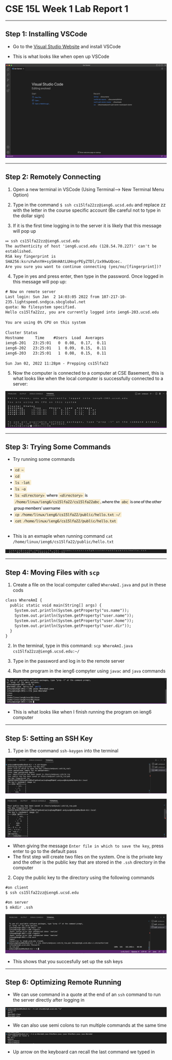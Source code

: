 # CSE 15L Week 1 Lab Report 1

---

## Step 1: Installing VSCode
* Go to the [Visual Studio Website](https://code.visualstudio.com/) and install VSCode

* This is what looks like when open up VSCode

![Image](screenshot1.png)

---

## Step 2: Remotely Connecting
1. Open a new terminal in VSCode (Using Terminal--> New Terminal Menu Option)

2. Type in the command `$ ssh cs15lfa22zz@ieng6.ucsd.edu`  and replace zz with the letter in the course specific account (Be careful not to type in the dollar sign)

3. If it is the first time logging in to the server it is likely that this message will pop up

```
⤇ ssh cs15lfa22zz@ieng6.ucsd.edu
The authenticity of host 'ieng6.ucsd.edu (128.54.70.227)' can't be established.
RSA key fingerprint is SHA256:ksruYwhnYH+sySHnHAtLUHngrPEyZTDl/1x99wUQcec.
Are you sure you want to continue connecting (yes/no/[fingerprint])? 
```

4. Type in yes and press enter, then type in the password. Once logged in this message will pop up:

```
# Now on remote server
Last login: Sun Jan  2 14:03:05 2022 from 107-217-10-235.lightspeed.sndgca.sbcglobal.net
quota: No filesystem specified.
Hello cs15lfa22zz, you are currently logged into ieng6-203.ucsd.edu

You are using 0% CPU on this system

Cluster Status 
Hostname     Time    #Users  Load  Averages  
ieng6-201   23:25:01   0  0.08,  0.17,  0.11
ieng6-202   23:25:01   1  0.09,  0.15,  0.11
ieng6-203   23:25:01   1  0.08,  0.15,  0.11

Sun Jan 02, 2022 11:28pm - Prepping cs15lfa22
```

5. Now the computer is connected to a computer at CSE Basement, this is what looks like when the local computer is successfully connected to a server:

![Image](screenshot2.png)

---

## Step 3: Trying Some Commands
* Try running some commands

![Image](screenshot3.png)
* This is an exmaple when running command `cat /home/linux/ieng6/cs15lfa22/public/hello.txt`

![Image](screenshot4.png)

---

## Step 4: Moving Files with `scp`
1. Create a file on the local computer called `WhereAmI.java` and put in these cods

```
class WhereAmI {
  public static void main(String[] args) {
    System.out.println(System.getProperty("os.name"));
    System.out.println(System.getProperty("user.name"));
    System.out.println(System.getProperty("user.home"));
    System.out.println(System.getProperty("user.dir"));
  }
}
```

2. In the terminal, type in this command: `scp WhereAmI.java cs15lfa22zz@ieng6.ucsd.edu:~/`

3. Type in the password and log in to the remote server

4. Run the program in the ieng6 compyter using `javac` and `java` commands

![Image](screenshot5.png)

* This is what looks like when I finish running the program on ieng6 computer

---

## Step 5: Setting an SSH Key
1. Type in the command `ssh-keygen` into the terminal

![Image](screenshot6.png)

![Image](screenshot7.png)

* When giving the message `Enter file in which to save the key`, press enter to go to the default pass
* The first step will create two files on the system. One is the private key and the other is the public key that are stored in the `.ssh` directory in the computer

2. Copy the public key to the directory using the following commands

```
#on client 
$ ssh cs15lfa22zz@ieng6.ucsd.edu
```

```
#on server
$ mkdir .ssh
```

![Image](screenshot8.png)
* This shows that you succesfully set up the ssh keys

---

## Step 6: Optimizing Remote Running
* We can use command in a quote at the end of an `ssh` command to run the server directly after logging in

![Image](screenshot9.png)

* We can also use semi colons to run multiple commands at the same time

![Image](screenshot10.png)

* Up arrow on the keyboard can recall the last command we typed in





